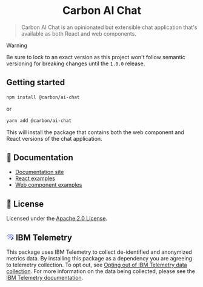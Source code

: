 <h1 align="center">
  Carbon AI Chat
</h1>

> Carbon AI Chat is an opinionated but extensible chat application that's available as both React and web components.

> [!WARNING]
> Be sure to lock to an exact version as this project won't follow semantic versioning for breaking changes until the `1.0.0` release.

## Getting started

```bash
npm install @carbon/ai-chat
```

or

```bash
yarn add @carbon/ai-chat
```

This will install the package that contains both the web component and React versions of the chat application.

## 📖 Documentation

- [Documentation site](https://1.www.s81c.com/common/carbon/ai-chat/tag/latest/docs/documents/Overview.html)
- [React examples](https://github.com/carbon-design-system/carbon-ai-chat/tree/main/examples/react)
- [Web component examples](https://github.com/carbon-design-system/carbon-ai-chat/tree/main/examples/web-components)

## 📝 License

Licensed under the [Apache 2.0 License](/LICENSE).

## <picture><source height="20" width="20" media="(prefers-color-scheme: dark)" srcset="https://raw.githubusercontent.com/ibm-telemetry/telemetry-js/main/docs/images/ibm-telemetry-dark.svg"><source height="20" width="20" media="(prefers-color-scheme: light)" srcset="https://raw.githubusercontent.com/ibm-telemetry/telemetry-js/main/docs/images/ibm-telemetry-light.svg"><img height="20" width="20" alt="IBM Telemetry" src="https://raw.githubusercontent.com/ibm-telemetry/telemetry-js/main/docs/images/ibm-telemetry-light.svg"></picture> IBM Telemetry

This package uses IBM Telemetry to collect de-identified and anonymized metrics data. By installing
this package as a dependency you are agreeing to telemetry collection. To opt out, see
[Opting out of IBM Telemetry data collection](https://github.com/ibm-telemetry/telemetry-js/tree/main#opting-out-of-ibm-telemetry-data-collection).
For more information on the data being collected, please see the
[IBM Telemetry documentation](https://github.com/ibm-telemetry/telemetry-js/tree/main#ibm-telemetry-collection-basics).

